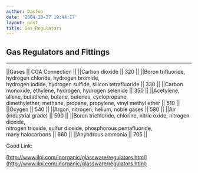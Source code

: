 ```yaml
---
author: Dasfoo
date: '2004-10-27 19:44:17'
layout: post
title: Gas_Regulators
---
```


## Gas Regulators and Fittings
----

||Gases  || CGA Connection ||
||Carbon dioxide || 320 ||
||Boron trifluoride, hydrogen chloride, hydrogen bromide,<br>hydrogen iodide, hydrogen sulfide, silicon tetrafluoride || 330 ||
||Carbon monoxide, ethylene, hydrogen, hydrogen selenide || 350 ||
||Acetylene, allene, butadiene, butane, butenes, cyclopropane,<br>dimethylether, methane, propane, propylene, vinyl methyl ether || 510 ||
||Oxygen || 540 ||
||Argon, nitrogen, helium, noble gases || 580 || 
||Air (industrial grade) || 590 ||
||Boron trichloride, chlorine, nitric oxide, nitrogen dioxide,<br>nitrogen trioxide, sulfur dioxide, phosphorous pentafluoride,<br>many halocarbons || 660 ||
||Anyhdrous ammonia || 705 || 


Good Link:

[http://www.ilpi.com/inorganic/glassware/regulators.html](http://www.ilpi.com/inorganic/glassware/regulators.html)
